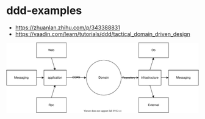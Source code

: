 # ddd-examples

* https://zhuanlan.zhihu.com/p/343388831
* https://vaadin.com/learn/tutorials/ddd/tactical_domain_driven_design


![](./assets/ddd.svg)
